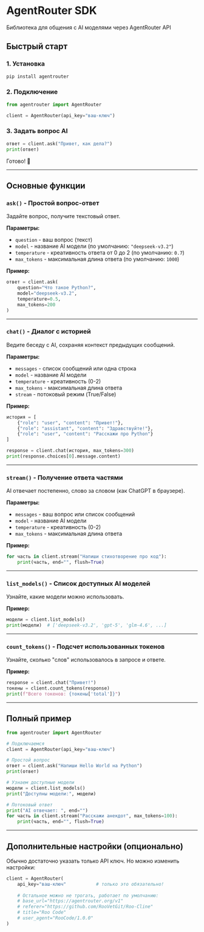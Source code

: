 # AgentRouter SDK

Библиотека для общения с AI моделями через AgentRouter API

## Быстрый старт

### 1. Установка
```bash
pip install agentrouter
```

### 2. Подключение
```python
from agentrouter import AgentRouter

client = AgentRouter(api_key="ваш-ключ")
```

### 3. Задать вопрос AI
```python
ответ = client.ask("Привет, как дела?")
print(ответ)
```

Готово! 🎉

---

## Основные функции

### `ask()` - Простой вопрос-ответ
Задайте вопрос, получите текстовый ответ.

**Параметры:**
- `question` - ваш вопрос (текст)
- `model` - название AI модели (по умолчанию: `"deepseek-v3.2"`)
- `temperature` - креативность ответа от 0 до 2 (по умолчанию: `0.7`)
- `max_tokens` - максимальная длина ответа (по умолчанию: `1000`)

**Пример:**
```python
ответ = client.ask(
    question="Что такое Python?",
    model="deepseek-v3.2",
    temperature=0.5,
    max_tokens=200
)
```

---

### `chat()` - Диалог с историей
Ведите беседу с AI, сохраняя контекст предыдущих сообщений.

**Параметры:**
- `messages` - список сообщений или одна строка
- `model` - название AI модели
- `temperature` - креативность (0-2)
- `max_tokens` - максимальная длина ответа
- `stream` - потоковый режим (True/False)

**Пример:**
```python
история = [
    {"role": "user", "content": "Привет!"},
    {"role": "assistant", "content": "Здравствуйте!"},
    {"role": "user", "content": "Расскажи про Python"}
]

response = client.chat(история, max_tokens=300)
print(response.choices[0].message.content)
```

---

### `stream()` - Получение ответа частями
AI отвечает постепенно, слово за словом (как ChatGPT в браузере).

**Параметры:**
- `messages` - ваш вопрос или список сообщений
- `model` - название AI модели
- `temperature` - креативность (0-2)
- `max_tokens` - максимальная длина ответа

**Пример:**
```python
for часть in client.stream("Напиши стихотворение про код"):
    print(часть, end="", flush=True)
```

---

### `list_models()` - Список доступных AI моделей
Узнайте, какие модели можно использовать.

**Пример:**
```python
модели = client.list_models()
print(модели)  # ['deepseek-v3.2', 'gpt-5', 'glm-4.6', ...]
```

---

### `count_tokens()` - Подсчет использованных токенов
Узнайте, сколько "слов" использовалось в запросе и ответе.

**Пример:**
```python
response = client.chat("Привет!")
токены = client.count_tokens(response)
print(f"Всего токенов: {токены['total']}")
```

---

## Полный пример

```python
from agentrouter import AgentRouter

# Подключаемся
client = AgentRouter(api_key="ваш-ключ")

# Простой вопрос
ответ = client.ask("Напиши Hello World на Python")
print(ответ)

# Узнаем доступные модели
модели = client.list_models()
print("Доступны модели:", модели)

# Потоковый ответ
print("AI отвечает: ", end="")
for часть in client.stream("Расскажи анекдот", max_tokens=100):
    print(часть, end="", flush=True)
```

---

## Дополнительные настройки (опционально)

Обычно достаточно указать только API ключ. Но можно изменить настройки:

```python
client = AgentRouter(
    api_key="ваш-ключ"           # только это обязательно!
    
    # Остальное можно не трогать, работает по умолчанию:
    # base_url="https://agentrouter.org/v1"
    # referer="https://github.com/RooVetGit/Roo-Cline"
    # title="Roo Code"
    # user_agent="RooCode/1.0.0"
)
```
